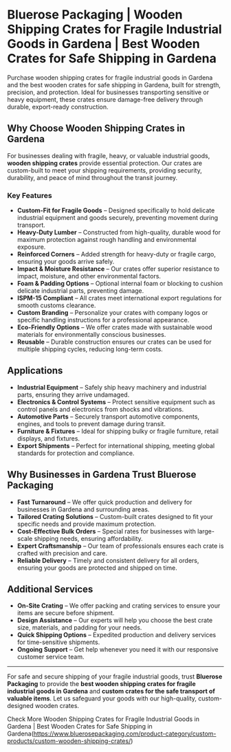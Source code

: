 # Bluerose Packaging | Wooden Shipping Crates for Fragile Industrial Goods in Gardena | Best Wooden Crates for Safe Shipping in Gardena

Purchase wooden shipping crates for fragile industrial goods in Gardena and the best wooden crates for safe shipping in Gardena, built for strength, precision, and protection. Ideal for businesses transporting sensitive or heavy equipment, these crates ensure damage-free delivery through durable, export-ready construction.

## Why Choose Wooden Shipping Crates in Gardena

For businesses dealing with fragile, heavy, or valuable industrial goods, **wooden shipping crates** provide essential protection. Our crates are custom-built to meet your shipping requirements, providing security, durability, and peace of mind throughout the transit journey.

### Key Features

- **Custom-Fit for Fragile Goods** – Designed specifically to hold delicate industrial equipment and goods securely, preventing movement during transport.
- **Heavy-Duty Lumber** – Constructed from high-quality, durable wood for maximum protection against rough handling and environmental exposure.
- **Reinforced Corners** – Added strength for heavy-duty or fragile cargo, ensuring your goods arrive safely.
- **Impact & Moisture Resistance** – Our crates offer superior resistance to impact, moisture, and other environmental factors.
- **Foam & Padding Options** – Optional internal foam or blocking to cushion delicate industrial parts, preventing damage.
- **ISPM-15 Compliant** – All crates meet international export regulations for smooth customs clearance.
- **Custom Branding** – Personalize your crates with company logos or specific handling instructions for a professional appearance.
- **Eco-Friendly Options** – We offer crates made with sustainable wood materials for environmentally conscious businesses.
- **Reusable** – Durable construction ensures our crates can be used for multiple shipping cycles, reducing long-term costs.

## Applications

- **Industrial Equipment** – Safely ship heavy machinery and industrial parts, ensuring they arrive undamaged.
- **Electronics & Control Systems** – Protect sensitive equipment such as control panels and electronics from shocks and vibrations.
- **Automotive Parts** – Securely transport automotive components, engines, and tools to prevent damage during transit.
- **Furniture & Fixtures** – Ideal for shipping bulky or fragile furniture, retail displays, and fixtures.
- **Export Shipments** – Perfect for international shipping, meeting global standards for protection and compliance.

## Why Businesses in Gardena Trust Bluerose Packaging

- **Fast Turnaround** – We offer quick production and delivery for businesses in Gardena and surrounding areas.
- **Tailored Crating Solutions** – Custom-built crates designed to fit your specific needs and provide maximum protection.
- **Cost-Effective Bulk Orders** – Special rates for businesses with large-scale shipping needs, ensuring affordability.
- **Expert Craftsmanship** – Our team of professionals ensures each crate is crafted with precision and care.
- **Reliable Delivery** – Timely and consistent delivery for all orders, ensuring your goods are protected and shipped on time.

## Additional Services

- **On-Site Crating** – We offer packing and crating services to ensure your items are secure before shipment.
- **Design Assistance** – Our experts will help you choose the best crate size, materials, and padding for your needs.
- **Quick Shipping Options** – Expedited production and delivery services for time-sensitive shipments.
- **Ongoing Support** – Get help whenever you need it with our responsive customer service team.

---

For safe and secure shipping of your fragile industrial goods, trust **Bluerose Packaging** to provide the **best wooden shipping crates for fragile industrial goods in Gardena** and **custom crates for the safe transport of valuable items**. Let us safeguard your goods with our high-quality, custom-designed wooden crates.

Check More Wooden Shipping Crates for Fragile Industrial Goods in Gardena | Best Wooden Crates for Safe Shipping in Gardena(https://www.bluerosepackaging.com/product-category/custom-products/custom-wooden-shipping-crates/)

